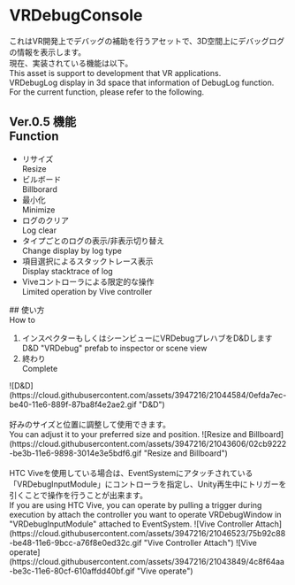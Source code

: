 # VRDebugConsole
これはVR開発上でデバッグの補助を行うアセットで、3D空間上にデバッグログの情報を表示します。<br>
現在、実装されている機能は以下。<br>
This asset is support to development that VR applications.<br>
VRDebugLog display in 3d space that information of DebugLog function.<br>
For the current function, please refer to the following.<br>

## Ver.0.5 機能<br>Function
<ul>
<li>リサイズ<br>Resize</li>
<li>ビルボード<br>Billborard</li>
<li>最小化<br>Minimize</li>
<li>ログのクリア<br>Log clear</li>
<li>タイプごとのログの表示/非表示切り替え<br>Change display by log type</li>
<li>項目選択によるスタックトレース表示<br>Display stacktrace of log</li>
<li>Viveコントローラによる限定的な操作<br>Limited operation by Vive controller</li>
</ul>
## 使い方<br>How to
<ol>
<li>インスペクターもしくはシーンビューにVRDebugプレハブをD&Dします<br>
D&D "VRDebug" prefab to inspector or scene view</li>
<li>終わり<br>
Complete</li>
</ol>
![D&D](https://cloud.githubusercontent.com/assets/3947216/21044584/0efda7ec-be40-11e6-889f-87ba8f4e2ae2.gif "D&D")<br>
<br>
好みのサイズと位置に調整して使用できます。<br>
You can adjust it to your preferred size and position.
![Resize and Billboard](https://cloud.githubusercontent.com/assets/3947216/21043606/02cb9222-be3b-11e6-9898-3014e3e5bdf6.gif "Resize and Billboard")<br>
<br>
HTC Viveを使用している場合は、EventSystemにアタッチされている「VRDebugInputModule」にコントローラを指定し、Unity再生中にトリガーを引くことで操作を行うことが出来ます。<br>
If you are using HTC Vive, you can operate by pulling a trigger during execution by attach the controller you want to operate VRDebugWindow in "VRDebugInputModule" attached to EventSystem.
![Vive Controller Attach](https://cloud.githubusercontent.com/assets/3947216/21046523/75b92c88-be48-11e6-9bcc-a76f8e0ed32c.gif "Vive Controller Attach")
![Vive operate](https://cloud.githubusercontent.com/assets/3947216/21043849/4c8f64aa-be3c-11e6-80cf-610affdd40bf.gif "Vive operate")
